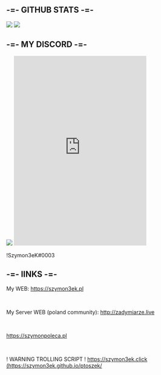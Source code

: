 <h2>-=- GITHUB STATS -=-</h2>

<img src = "https://github-readme-stats.vercel.app/api?username=Szymon3eK&show_icons=true&theme=tokyonight">
<img src = "https://github-readme-stats.vercel.app/api/top-langs/?username=Szymon3eK&layout=compact&theme=tokyonight">


<h2>-=- MY DISCORD -=-</h2>

 <img src = "https://discord-readme-badge.vercel.app/api?id=348145993113665546">
<iframe src="https://discord.com/widget?id=768795262230593536&theme=dark" width="350" height="500" allowtransparency="true" frameborder="0" sandbox="allow-popups allow-popups-to-escape-sandbox allow-same-origin allow-scripts"></iframe>
 <p>!Szymon3eK#0003</p>

<h2>-=- lINKS -=-</h2>

 <p>My WEB: <a href = "https://szymon3ek.pl/"> https://szymon3ek.pl </a> </p>
 <br>
<p>My Server WEB (poland community): <a href = "http://zadymiarze.live/"> http://zadymiarze.live </a> </p>
 <br>
<p><a href = "https://szymonpoleca.pl/"> https://szymonpoleca.pl </a></p>
 <br>
<p>! WARNING TROLLING SCRIPT ! <a href = "https://szymon3ek.click/">https://szymon3ek.click (https://szymon3ek.github.io/ptoszek/</p></a>


